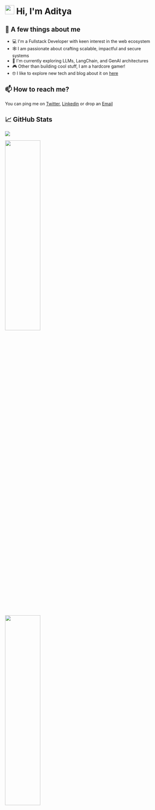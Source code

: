 [//]: # "[![Typing SVG](https://readme-typing-svg.herokuapp.com?size=24&width=600&lines=Welcome+To+My+GitHub+Profile!)](https://git.io/typing-svg)"

<h1 align="start"><img src="https://raw.githubusercontent.com/MartinHeinz/MartinHeinz/master/wave.gif" width="30px"> Hi, I'm Aditya</h1>

## 💼 A few things about me

- 💻 I'm a Fullstack Developer with keen interest in the web ecosystem
- 🕸️ I am passionate about crafting scalable, impactful and secure systems
- 🧠 I'm currently exploring LLMs, LangChain, and GenAI architectures
- 🎮 Other than building cool stuff, I am a hardcore gamer!
- 🤓 I like to explore new tech and blog about it on [here](https://www.0xadityaa.xyz/blog)

## 📫 How to reach me?

You can ping me on [Twitter](https://twitter.com/0xadityaa), [Linkedin](https://www.linkedin.com/in/aditya-negandhi/) or drop an [Email](mailto:negandhi.aditya@gmail.com)

## 📈 GitHub Stats

![](https://komarev.com/ghpvc/?username=0xadityaa&color=blue&style=for-the-badge&label=PROFILE+VIEWS&base=987) <br/>
<p align="start">
 <img width="48%" height="40%" src="https://github-readme-streak-stats.herokuapp.com/?user=0xadityaa&theme=radical" /> <br/>
 <img width="48%" height="40%" src="https://github-readme-stats.vercel.app/api?username=0xadityaa&show_icons=true&theme=radical" />
</p>

